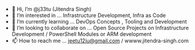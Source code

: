- 👋 Hi, I’m @j33tu (Jitendra Singh)
- 👀 I’m interested in ... Infrastructure Development, Infra as Code 
- 🌱 I’m currently learning ... DevOps Concepts , Tooling and Development
- 💞️ I’m looking to collaborate on ... Open Source Projects on Infrastructure Development / PowerShell Modules or ARM development
- 📫 How to reach me ... jeetu12iu@gmail.com / wwww.jitendra-singh.com

<!---
j33tu/j33tu is a ✨ special ✨ repository because its `README.md` (this file) appears on your GitHub profile.
You can click the Preview link to take a look at your changes.
--->
